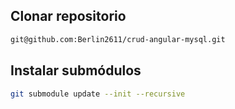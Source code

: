 ## Clonar repositorio
```sh
git@github.com:Berlin2611/crud-angular-mysql.git
```

## Instalar submódulos
```sh
git submodule update --init --recursive
```
